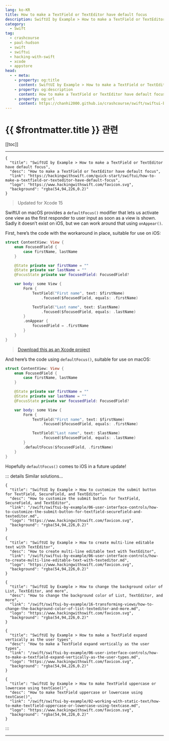 ```yaml
---
lang: ko-KR
title: How to make a TextField or TextEditor have default focus
description: SwiftUI by Example > How to make a TextField or TextEditor have default focus
category:
  - Swift
tag: 
  - crashcourse
  - paul-hudson
  - swift
  - swiftui
  - hacking-with-swift
  - xcode
  - appstore
head:
  - - meta:
    - property: og:title
      content: SwiftUI by Example > How to make a TextField or TextEditor have default focus
    - property: og:description
      content: How to make a TextField or TextEditor have default focus
    - property: og:url
      content: https://chanhi2000.github.io/crashcourse/swift/swiftui-by-example/06-user-interface-controls/how-to-make-a-textfield-or-texteditor-have-default-focus.html
---
```


# {{ $frontmatter.title }} 관련

[[toc]]

---

```component VPCard
{
  "title": "SwiftUI by Example > How to make a TextField or TextEditor have default focus",
  "desc": "How to make a TextField or TextEditor have default focus",
  "link": "https://hackingwithswift.com/quick-start/swiftui/how-to-make-a-textfield-or-texteditor-have-default-focus",
  "logo": "https://www.hackingwithswift.com/favicon.svg",
  "background": "rgba(54,94,226,0.2)"
}
```

> Updated for Xcode 15

SwiftUI on macOS provides a `defaultFocus()` modifier that lets us activate one view as the first responder to user input as soon as a view is shown. Sadly it doesn’t exist on iOS, but we can work around that using `onAppear()`.

First, here’s the code with the workaround in place, suitable for use on iOS:

```swift
struct ContentView: View {
    enum FocusedField {
        case firstName, lastName
    }

    @State private var firstName = ""
    @State private var lastName = ""
    @FocusState private var focusedField: FocusedField?

    var body: some View {
        Form {
            TextField("First name", text: $firstName)
                .focused($focusedField, equals: .firstName)

            TextField("Last name", text: $lastName)
                .focused($focusedField, equals: .lastName)
        }
        .onAppear {
            focusedField = .firstName
        }
    }
}
```

> [<FontIcon icon="fas fa-file-zipper"/>Download this as an Xcode project](https://www.hackingwithswift.com/files/projects/swiftui/how-to-make-a-textfield-or-texteditor-have-default-focus-1.zip)

And here’s the code using `defaultFocus()`, suitable for use on macOS:

```swift
struct ContentView: View {
    enum FocusedField {
        case firstName, lastName
    }

    @State private var firstName = ""
    @State private var lastName = ""
    @FocusState private var focusedField: FocusedField?

    var body: some View {
        Form {
            TextField("First name", text: $firstName)
                .focused($focusedField, equals: .firstName)

            TextField("Last name", text: $lastName)
                .focused($focusedField, equals: .lastName)
        }
        .defaultFocus($focusedField, .firstName)
    }
}
```

Hopefully `defaultFocus()` comes to iOS in a future update!

::: details Similar solutions…

```component VPCard
{
  "title": "SwiftUI by Example > How to customize the submit button for TextField, SecureField, and TextEditor",
  "desc": "How to customize the submit button for TextField, SecureField, and TextEditor",
  "link": "/swift/swiftui-by-example/06-user-interface-controls/how-to-customize-the-submit-button-for-textfield-securefield-and-texteditor.md",
  "logo": "https://www.hackingwithswift.com/favicon.svg",
  "background": "rgba(54,94,226,0.2)"
}
```

```component VPCard
{
  "title": "SwiftUI by Example > How to create multi-line editable text with TextEditor",
  "desc": "How to create multi-line editable text with TextEditor",
  "link": "/swift/swiftui-by-example/06-user-interface-controls/how-to-create-multi-line-editable-text-with-texteditor.md",
  "logo": "https://www.hackingwithswift.com/favicon.svg",
  "background": "rgba(54,94,226,0.2)"
}
```

```component VPCard
{
  "title": "SwiftUI by Example > How to change the background color of List, TextEditor, and more",
  "desc": "How to change the background color of List, TextEditor, and more",
  "link": "/swift/swiftui-by-example/16-transforming-views/how-to-change-the-background-color-of-list-texteditor-and-more.md",
  "logo": "https://www.hackingwithswift.com/favicon.svg",
  "background": "rgba(54,94,226,0.2)"
}
```

```component VPCard
{
  "title": "SwiftUI by Example > How to make a TextField expand vertically as the user types",
  "desc": "How to make a TextField expand vertically as the user types",
  "link": "/swift/swiftui-by-example/06-user-interface-controls/how-to-make-a-textfield-expand-vertically-as-the-user-types.md",
  "logo": "https://www.hackingwithswift.com/favicon.svg",
  "background": "rgba(54,94,226,0.2)"
}
```

```component VPCard
{
  "title": "SwiftUI by Example > How to make TextField uppercase or lowercase using textCase()",
  "desc": "How to make TextField uppercase or lowercase using textCase()",
  "link": "/swift/swiftui-by-example/02-working-with-static-text/how-to-make-textfield-uppercase-or-lowercase-using-textcase.md",
  "logo": "https://www.hackingwithswift.com/favicon.svg",
  "background": "rgba(54,94,226,0.2)"
}
```

:::

---

<TagLinks />
